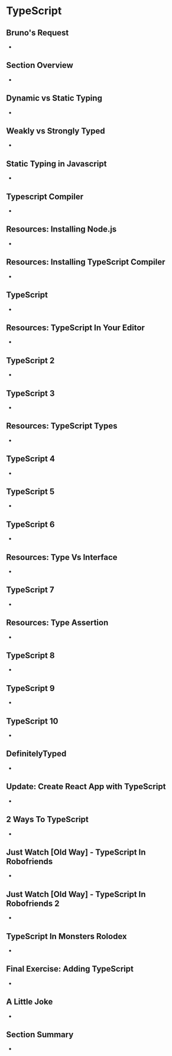 # TypeScript

## Bruno's Request
- 

## Section Overview
- 

## Dynamic vs Static Typing
- 

## Weakly vs Strongly Typed
- 

## Static Typing in Javascript
- 

## Typescript Compiler
- 

## Resources: Installing Node.js
- 

## Resources: Installing TypeScript Compiler
- 

## TypeScript
- 

## Resources: TypeScript In Your Editor
- 

## TypeScript 2
- 

## TypeScript 3
- 

## Resources: TypeScript Types
- 

## TypeScript 4
- 

## TypeScript 5
- 

## TypeScript 6
- 

## Resources: Type Vs Interface
- 

## TypeScript 7
- 

## Resources: Type Assertion
- 

## TypeScript 8
- 

## TypeScript 9
- 

## TypeScript 10
- 

## DefinitelyTyped
- 

## Update: Create React App with TypeScript
- 

## 2 Ways To TypeScript
- 

## Just Watch [Old Way] - TypeScript In Robofriends
- 

## Just Watch [Old Way] - TypeScript In Robofriends 2
- 

## TypeScript In Monsters Rolodex
- 

## Final Exercise: Adding TypeScript
- 

## A Little Joke
- 

## Section Summary
- 
